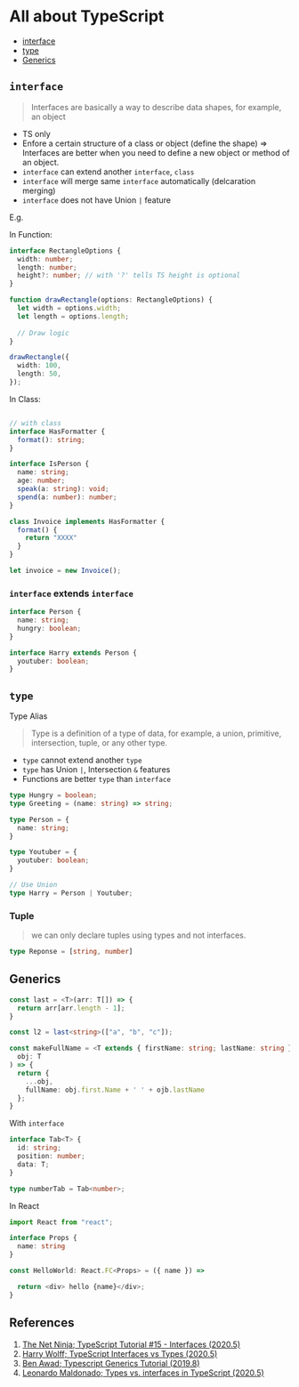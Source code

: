 # All about TypeScript

- [interface](#interface)
- [type](#type)
- [Generics](#generics)

## `interface`

> Interfaces are basically a way to describe data shapes, for example, an object

- TS only
- Enfore a certain structure of a class or object (define the shape) => Interfaces are better when you need to define a new object or method of an object.
- `interface` can extend another `interface`, `class`
- `interface` will merge same `interface` automatically (delcaration merging)
- `interface` does not have Union `|` feature

E.g.

In Function:

```typescript
interface RectangleOptions {
  width: number;
  length: number;
  height?: number; // with '?' tells TS height is optional
}

function drawRectangle(options: RectangleOptions) {
  let width = options.width;
  let length = options.length;
      
  // Draw logic
}

drawRectangle({
  width: 100,
  length: 50,
});
```

In Class:

```typescript

// with class
interface HasFormatter {
  format(): string;
}

interface IsPerson {
  name: string;
  age: number;
  speak(a: string): void;
  spend(a: number): number;
}

class Invoice implements HasFormatter {
  format() {
    return "XXXX"
  }
}

let invoice = new Invoice();
```

### `interface` extends `interface`

```typescript
interface Person {
  name: string;
  hungry: boolean;
}

interface Harry extends Person {
  youtuber: boolean;
}
```

## `type`

Type Alias

> Type is a definition of a type of data, for example, a union, primitive, intersection, tuple, or any other type.

- `type` cannot extend another `type`
- `type` has Union `|`, Intersection `&` features
- Functions are better `type` than `interface`

```typescript
type Hungry = boolean;
type Greeting = (name: string) => string;

type Person = {
  name: string;
}

type Youtuber = {
  youtuber: boolean;
}

// Use Union
type Harry = Person | Youtuber;
```

### Tuple

> we can only declare tuples using types and not interfaces.

```typescript
type Reponse = [string, number]
```

## Generics

```typescript
const last = <T>(arr: T[]) => {
  return arr[arr.length - 1];
}

const l2 = last<string>(["a", "b", "c"]);

const makeFullName = <T extends { firstName: string; lastName: string }>(
  obj: T
) => {
  return {
    ...obj,
    fullName: obj.first.Name + ' ' + ojb.lastName
  };
}
```

With `interface`

```typescript
interface Tab<T> {
  id: string;
  position: number;
  data: T;
}

type numberTab = Tab<number>;

```

In React

```typescript
import React from "react";

interface Props {
  name: string
}

const HelloWorld: React.FC<Props> = ({ name }) => 

  return <div> hello {name}</div>;
}
```

## References

1. [The Net Ninja; TypeScript Tutorial #15 - Interfaces (2020.5)](https://youtu.be/VbW6vWTaHOY)
2. [Harry Wolff; TypeScript Interfaces vs Types (2020.5)](https://youtu.be/crjIq7LEAYw)
3. [Ben Awad; Typescript Generics Tutorial (2019.8)](https://youtu.be/nViEqpgwxHE)
4. [Leonardo Maldonado; Types vs. interfaces in TypeScript (2020.5)](https://blog.logrocket.com/types-vs-interfaces-in-typescript/)
